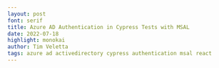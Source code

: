 ```yaml
---
layout: post
font: serif
title: Azure AD Authentication in Cypress Tests with MSAL
date: 2022-07-18
highlight: monokai
author: Tim Veletta
tags: azure ad activedirectory cypress authentication msal react
---
```

